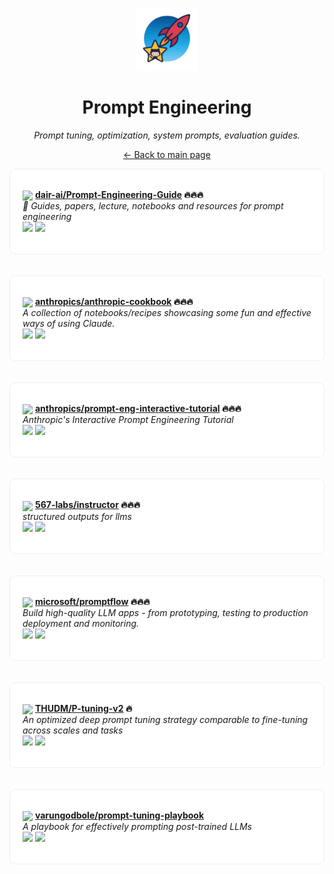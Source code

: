 <p align="center"><img src="../assets/awesome-logo.png" width="100" alt="Awesome Repos"/></p>
<h1 align="center">Prompt Engineering</h1>
<p align="center"><i>Prompt tuning, optimization, system prompts, evaluation guides.</i></p>

<p align="center"><a href="../README.md">← Back to main page</a></p>

<div align="left" style="border:1px solid #eee; border-radius:10px; padding:18px 20px; background:#fff;">

<img src="https://avatars.githubusercontent.com/u/30384625?v=4" width="32" style="vertical-align:middle;"/> <strong><a href="https://github.com/dair-ai/Prompt-Engineering-Guide">dair-ai/Prompt-Engineering-Guide</a> 🔥🔥🔥</strong><br/>
<em>🐙 Guides, papers, lecture, notebooks and resources for prompt engineering</em><br/>
<span>
<a href="https://github.com/dair-ai/Prompt-Engineering-Guide/stargazers"><img src="https://img.shields.io/github/stars/dair-ai/Prompt-Engineering-Guide?style=flat-square&labelColor=343b41"></a>
<a href="https://github.com/dair-ai/Prompt-Engineering-Guide/network/members"><img src="https://img.shields.io/github/forks/dair-ai/Prompt-Engineering-Guide?style=flat-square&labelColor=343b41"></a>
</span>
</div><br><br>

<div align="left" style="border:1px solid #eee; border-radius:10px; padding:18px 20px; background:#fff;">

<img src="https://avatars.githubusercontent.com/u/76263028?v=4" width="32" style="vertical-align:middle;"/> <strong><a href="https://github.com/anthropics/anthropic-cookbook">anthropics/anthropic-cookbook</a> 🔥🔥🔥</strong><br/>
<em>A collection of notebooks/recipes showcasing some fun and effective ways of using Claude.</em><br/>
<span>
<a href="https://github.com/anthropics/anthropic-cookbook/stargazers"><img src="https://img.shields.io/github/stars/anthropics/anthropic-cookbook?style=flat-square&labelColor=343b41"></a>
<a href="https://github.com/anthropics/anthropic-cookbook/network/members"><img src="https://img.shields.io/github/forks/anthropics/anthropic-cookbook?style=flat-square&labelColor=343b41"></a>
</span>
</div><br><br>

<div align="left" style="border:1px solid #eee; border-radius:10px; padding:18px 20px; background:#fff;">

<img src="https://avatars.githubusercontent.com/u/76263028?v=4" width="32" style="vertical-align:middle;"/> <strong><a href="https://github.com/anthropics/prompt-eng-interactive-tutorial">anthropics/prompt-eng-interactive-tutorial</a> 🔥🔥🔥</strong><br/>
<em>Anthropic's Interactive Prompt Engineering Tutorial</em><br/>
<span>
<a href="https://github.com/anthropics/prompt-eng-interactive-tutorial/stargazers"><img src="https://img.shields.io/github/stars/anthropics/prompt-eng-interactive-tutorial?style=flat-square&labelColor=343b41"></a>
<a href="https://github.com/anthropics/prompt-eng-interactive-tutorial/network/members"><img src="https://img.shields.io/github/forks/anthropics/prompt-eng-interactive-tutorial?style=flat-square&labelColor=343b41"></a>
</span>
</div><br><br>

<div align="left" style="border:1px solid #eee; border-radius:10px; padding:18px 20px; background:#fff;">

<img src="https://avatars.githubusercontent.com/u/152629781?v=4" width="32" style="vertical-align:middle;"/> <strong><a href="https://github.com/567-labs/instructor">567-labs/instructor</a> 🔥🔥🔥</strong><br/>
<em>structured outputs for llms </em><br/>
<span>
<a href="https://github.com/567-labs/instructor/stargazers"><img src="https://img.shields.io/github/stars/567-labs/instructor?style=flat-square&labelColor=343b41"></a>
<a href="https://github.com/567-labs/instructor/network/members"><img src="https://img.shields.io/github/forks/567-labs/instructor?style=flat-square&labelColor=343b41"></a>
</span>
</div><br><br>

<div align="left" style="border:1px solid #eee; border-radius:10px; padding:18px 20px; background:#fff;">

<img src="https://avatars.githubusercontent.com/u/6154722?v=4" width="32" style="vertical-align:middle;"/> <strong><a href="https://github.com/microsoft/promptflow">microsoft/promptflow</a> 🔥🔥🔥</strong><br/>
<em>Build high-quality LLM apps - from prototyping, testing to production deployment and monitoring.</em><br/>
<span>
<a href="https://github.com/microsoft/promptflow/stargazers"><img src="https://img.shields.io/github/stars/microsoft/promptflow?style=flat-square&labelColor=343b41"></a>
<a href="https://github.com/microsoft/promptflow/network/members"><img src="https://img.shields.io/github/forks/microsoft/promptflow?style=flat-square&labelColor=343b41"></a>
</span>
</div><br><br>

<div align="left" style="border:1px solid #eee; border-radius:10px; padding:18px 20px; background:#fff;">

<img src="https://avatars.githubusercontent.com/u/48590610?v=4" width="32" style="vertical-align:middle;"/> <strong><a href="https://github.com/THUDM/P-tuning-v2">THUDM/P-tuning-v2</a> 🔥</strong><br/>
<em>An optimized deep prompt tuning strategy comparable to fine-tuning across scales and tasks</em><br/>
<span>
<a href="https://github.com/THUDM/P-tuning-v2/stargazers"><img src="https://img.shields.io/github/stars/THUDM/P-tuning-v2?style=flat-square&labelColor=343b41"></a>
<a href="https://github.com/THUDM/P-tuning-v2/network/members"><img src="https://img.shields.io/github/forks/THUDM/P-tuning-v2?style=flat-square&labelColor=343b41"></a>
</span>
</div><br><br>

<div align="left" style="border:1px solid #eee; border-radius:10px; padding:18px 20px; background:#fff;">

<img src="https://avatars.githubusercontent.com/u/1061099?v=4" width="32" style="vertical-align:middle;"/> <strong><a href="https://github.com/varungodbole/prompt-tuning-playbook">varungodbole/prompt-tuning-playbook</a> </strong><br/>
<em>A playbook for effectively prompting post-trained LLMs</em><br/>
<span>
<a href="https://github.com/varungodbole/prompt-tuning-playbook/stargazers"><img src="https://img.shields.io/github/stars/varungodbole/prompt-tuning-playbook?style=flat-square&labelColor=343b41"></a>
<a href="https://github.com/varungodbole/prompt-tuning-playbook/network/members"><img src="https://img.shields.io/github/forks/varungodbole/prompt-tuning-playbook?style=flat-square&labelColor=343b41"></a>
</span>
</div><br><br>

